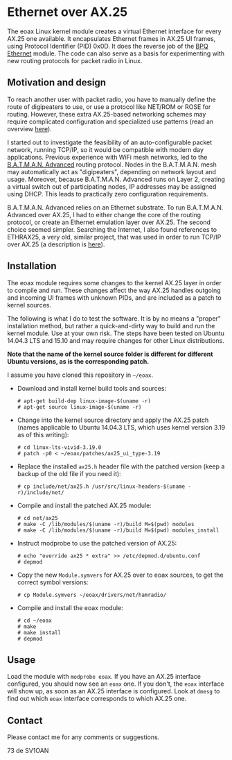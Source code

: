 # Ethernet over AX.25

The eoax Linux kernel module creates a virtual Ethernet interface for every AX.25 one available. It encapsulates Ethernet frames in AX.25 UI frames, using Protocol Identifier (PID) 0x0D. It does the reverse job of the [BPQ Ethernet](http://www.linux-ax25.org/wiki/BPQ) module. The code can also serve as a basis for experimenting with new routing protocols for packet radio in Linux.

## Motivation and design

To reach another user with packet radio, you have to manually define the route of digipeaters to use, or use a protocol like NET/ROM or ROSE for routing. However, these extra AX.25-based networking schemes may require complicated configuration and specialized use patterns (read an overview [here](https://www.tapr.org/pr_intro.html)).

I started out to investigate the feasibility of an auto-configurable packet network, running TCP/IP, so it would be compatible with modern day applications. Previous experience with WiFi mesh networks, led to the [B.A.T.M.A.N. Advanced](https://www.open-mesh.org/projects/open-mesh/wiki) routing protocol. Nodes in the B.A.T.M.A.N. mesh may automatically act as "digipeaters", depending on network layout and usage. Moreover, because B.A.T.M.A.N. Advanced runs on Layer 2, creating a virtual switch out of participating nodes, IP addresses may be assigned using DHCP. This leads to practically zero configuration requirements.

B.A.T.M.A.N. Advanced relies on an Ethernet substrate. To run B.A.T.M.A.N. Advanced over AX.25, I had to either change the core of the routing protocol, or create an Ethernet emulation layer over AX.25. The second choice seemed simpler. Searching the Internet, I also found references to ETHRAX25, a very old, similar project, that was used in order to run TCP/IP over AX.25 (a description is [here](ftp://ftp.ucsd.edu/hamradio/packet/tcpip/misc/ethrax25.txt)).

## Installation

The eoax module requires some changes to the kernel AX.25 layer in order to compile and run. These changes affect the way AX.25 handles outgoing and incoming UI frames with unknown PIDs, and are included as a patch to kernel sources.

The following is what I do to test the software. It is by no means a "proper" installation method, but rather a quick-and-dirty way to build and run the kernel module. Use at your own risk. The steps have been tested on Ubuntu 14.04.3 LTS and 15.10 and may require changes for other Linux distributions.

**Note that the name of the kernel source folder is different for different Ubuntu versions, as is the corresponding patch.**

I assume you have cloned this repository in `~/eoax`.

* Download and install kernel build tools and sources:

  ```
  # apt-get build-dep linux-image-$(uname -r)
  # apt-get source linux-image-$(uname -r)
  ```

* Change into the kernel source directory and apply the AX.25 patch (names applicable to Ubuntu 14.04.3 LTS, which uses kernel version 3.19 as of this writing):

  ```
  # cd linux-lts-vivid-3.19.0 
  # patch -p0 < ~/eoax/patches/ax25_ui_type-3.19
  ```

* Replace the installed `ax25.h` header file with the patched version (keep a backup of the old file if you need it):

  ```
  # cp include/net/ax25.h /usr/src/linux-headers-$(uname -r)/include/net/
  ```

* Compile and install the patched AX.25 module:

  ```
  # cd net/ax25
  # make -C /lib/modules/$(uname -r)/build M=$(pwd) modules
  # make -C /lib/modules/$(uname -r)/build M=$(pwd) modules_install
  ```

* Instruct modprobe to use the patched version of AX.25:

  ```
  # echo "override ax25 * extra" >> /etc/depmod.d/ubuntu.conf
  # depmod
  ```

* Copy the new `Module.symvers` for AX.25 over to eoax sources, to get the correct symbol versions:

  ```
  # cp Module.symvers ~/eoax/drivers/net/hamradio/
  ```

* Compile and install the eoax module:

  ```
  # cd ~/eoax
  # make
  # make install
  # depmod
  ```

## Usage

Load the module with `modprobe eoax`. If you have an AX.25 interface configured, you should now see an `eoax` one. If you don't, the `eoax` interface will show up, as soon as an AX.25 interface is configured. Look at `dmesg` to find out which `eoax` interface corresponds to which AX.25 one.

## Contact

Please contact me for any comments or suggestions.

73 de SV1OAN
